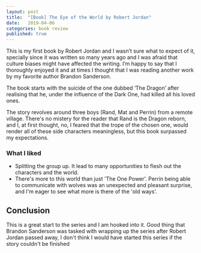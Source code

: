 ```yaml
---
layout: post
title:  "[Book] The Eye of the World by Robert Jordan"
date:   2019-04-06
categories: book review
published: true
---
```


This is my first book by Robert Jordan and I wasn’t sure what to expect of it, specially since it was written so many years ago and I was afraid that culture biases might have affected the writing. I’m happy to say that I thoroughly enjoyed it and at times I thought that I was reading another work by my favorite author Brandon Sanderson.

The book starts with the suicide of the one dubbed ‘The Dragon’ after realising that he, under the influence of the Dark One, had killed all his loved ones.

The story revolves around three boys (Rand, Mat and Perrin) from a remote village. There's no mistery for the reader that Rand is the Dragon reborn, and I, at first thought, no, I feared that the trope of the chosen one, would render all of these side characters meaningless, but this book surpassed my expectations.

### What I liked
* Splitting the group up. It lead to many opportunities to flesh out the characters and the world.
* There's more to this world than just 'The One Power'. Perrin being able to communicate with wolves was an unexpected and pleasant surprise, and I'm eager to see what more is there of the 'old ways'.

## Conclusion
This is a great start to the series and I am hooked into it. Good thing that Brandon Sanderson was tasked with wrapping up the series after Robert Jordan passed away, I don't think I would have started this series if the story couldn't be finished